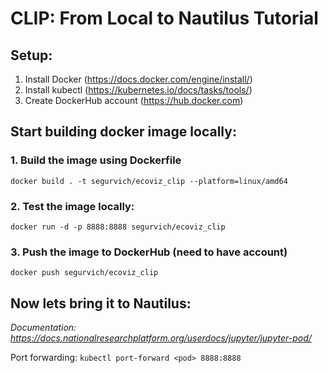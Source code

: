 # CLIP: From Local to Nautilus Tutorial

## Setup:
1. Install Docker (https://docs.docker.com/engine/install/)
2. Install kubectl (https://kubernetes.io/docs/tasks/tools/)
3. Create DockerHub account (https://hub.docker.com)

## Start building docker image locally:

### 1. Build the image using Dockerfile
`docker build . -t segurvich/ecoviz_clip --platform=linux/amd64`

### 2. Test the image locally:
`docker run -d -p 8888:8888 segurvich/ecoviz_clip`

### 3. Push the image to DockerHub (need to have account)
`docker push segurvich/ecoviz_clip`

## Now lets bring it to Nautilus:
_Documentation: https://docs.nationalresearchplatform.org/userdocs/jupyter/jupyter-pod/_


Port forwarding:
`kubectl port-forward <pod> 8888:8888`
